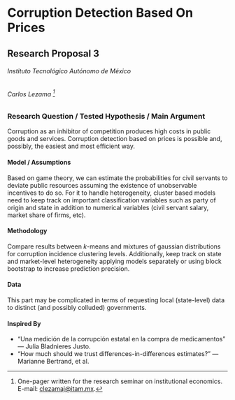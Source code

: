 # Corruption Detection Based On Prices

## Research Proposal 3

###### Instituto Tecnológico Autónomo de México

###### Carlos Lezama [^\*]

### Research Question / Tested Hypothesis / Main Argument

Corruption as an inhibitor of competition produces high costs in public goods and services. Corruption detection based on prices is possible and, possibly, the easiest and most efficient way.

#### Model / Assumptions

Based on game theory, we can estimate the probabilities for civil servants to deviate public resources assuming the existence of unobservable incentives to do so. For it to handle heterogeneity, cluster based models need to keep track on important classification variables such as party of origin and state in addition to numerical variables (civil servant salary, market share of firms, etc).

#### Methodology

Compare results between $k$-means and mixtures of gaussian distributions for corruption incidence clustering levels. Additionally, keep track on state and market-level heterogeneity applying models separately or using block bootstrap to increase prediction precision.

#### Data

This part may be complicated in terms of requesting local (state-level) data to distinct (and possibly colluded) governments.

#### Inspired By

- “Una medición de la corrupción estatal en la compra de medicamentos” — Julia Bladnieres Justo.
- “How much should we trust differences-in-differences estimates?” — Marianne Bertrand, et al.

[^\*]: One-pager written for the research seminar on institutional economics. E-mail: [clezamaj@itam.mx](mailto:clezamaj@itam.mx).
